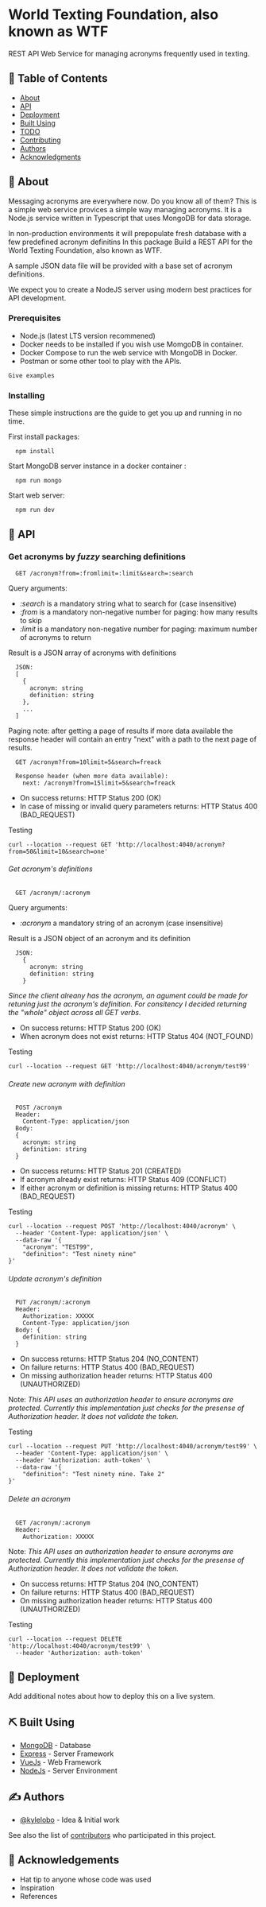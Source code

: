 # World Texting Foundation, also known as WTF

<p>
REST API Web Service for managing acronyms frequently used in texting.
</p>

## 📝 Table of Contents

- [About](#about)
- [API](#api)
- [Deployment](#deployment)
- [Built Using](#built_using)
- [TODO](../TODO.md)
- [Contributing](../CONTRIBUTING.md)
- [Authors](#authors)
- [Acknowledgments](#acknowledgement)

## 🧐 About <a name = "about"></a>

Messaging acronyms are everywhere now. Do you know all of them?
This is a simple web service provices a simple way managing acronyms.
It is a Node.js service written in Typescript that uses MongoDB for data storage.

In non-production environments it will prepopulate fresh database with a few predefined
acronym definitins In this package 
Build a REST API for the World Texting Foundation, also known as WTF.

A sample JSON data file will be provided with a base set of acronym definitions.

We expect you to create a NodeJS server using modern best practices for API development.

### Prerequisites

  - Node.js (latest LTS version recommened)
  - Docker needs to be installed if you wish use MomgoDB in container.
  - Docker Compose to run the web service with MongoDB in Docker.
  - Postman or some other tool to play with the APIs.

```
Give examples
```

### Installing

These simple instructions are the guide to get you up and running in no time.

First install packages:
```
  npm install
```

Start MongoDB server instance in a docker container :
```
  npm run mongo
```

Start web server:
```
  npm run dev
```

## 🎈 API <a name="api"></a>

### Get acronyms by *fuzzy* searching definitions
```
  GET /acronym?from=:fromlimit=:limit&search=:search
```
Query arguments:
- *:search* is a mandatory string what to search for (case insensitive)
- *:from* is a mandatory non-negative number for paging: how many results to skip
- *:limit* is a mandatory non-negative number for paging: maximum number of acronyms to return

Result is a JSON array of acronyms with definitions
```
  JSON:
  [
    {
      acronym: string
      definition: string
    },
    ...
  ]
```
Paging note: after getting a page of results if more data available the response header will contain an entry "next" with a path to the next page of results.
```
  GET /acronym?from=10limit=5&search=freack
  
  Response header (when more data available):
    next: /acronym?from=15limit=5&search=freack
```
- On success returns: HTTP Status 200 (OK)
- In case of missing or invalid query parameters returns: HTTP Status 400 (BAD_REQUEST)

Testing
```
curl --location --request GET 'http://localhost:4040/acronym?from=50&limit=10&search=one'
```


###### Get acronym's definitions
```
  GET /acronym/:acronym
```
Query arguments:
- *:acronym* a mandatory string of an acronym (case insensitive)

Result is a JSON object of an acronym and its definition
```
  JSON:
    {
      acronym: string
      definition: string
    }
```
*Since the client alreany has the acronym, an agument could be made for retuning just the acronym's definition.  For consitency I decided returning the "whole" object across all GET verbs.*
- On success returns: HTTP Status 200 (OK)
- When acronym does not exist returns: HTTP Status 404 (NOT_FOUND)

Testing
```
curl --location --request GET 'http://localhost:4040/acronym/test99'
```


###### Create new acronym with definition
```
  POST /acronym
  Header:
    Content-Type: application/json
  Body:
  {
    acronym: string
    definition: string
  }
```
- On success returns: HTTP Status 201 (CREATED)
- If acronym already exist returns: HTTP Status 409 (CONFLICT)
- If either acronym or definition is missing returns: HTTP Status 400 (BAD_REQUEST)

Testing
```
curl --location --request POST 'http://localhost:4040/acronym' \
  --header 'Content-Type: application/json' \
  --data-raw '{
    "acronym": "TEST99",
    "definition": "Test ninety nine"
}'
```


###### Update acronym's definition</i>
```
  PUT /acronym/:acronym
  Header:
    Authorization: XXXXX
    Content-Type: application/json
  Body: {
    definition: string
  }
```
- On success returns: HTTP Status 204 (NO_CONTENT)
- On failure returns: HTTP Status 400 (BAD_REQUEST)
- On missing authorization header returns: HTTP Status 400 (UNAUTHORIZED)

Note: *This API uses an authorization header to ensure acronyms are protected.  Currently this implementation just checks for the presense of Authorization header. It does not validate the token.*

Testing
```
curl --location --request PUT 'http://localhost:4040/acronym/test99' \
  --header 'Content-Type: application/json' \
  --header 'Authorization: auth-token' \
  --data-raw '{
    "definition": "Test ninety nine. Take 2"
}'
```


###### Delete an acronym
```
  GET /acronym/:acronym
  Header:
    Authorization: XXXXX
```
Note: *This API uses an authorization header to ensure acronyms are protected.  Currently this implementation just checks for the presense of Authorization header. It does not validate the token.*

- On success returns: HTTP Status 204 (NO_CONTENT)
- On failure returns: HTTP Status 400 (BAD_REQUEST)
- On missing authorization header returns: HTTP Status 400 (UNAUTHORIZED)

Testing
```
curl --location --request DELETE 'http://localhost:4040/acronym/test99' \
  --header 'Authorization: auth-token'
```


## 🚀 Deployment <a name = "deployment"></a>

Add additional notes about how to deploy this on a live system.

## ⛏️ Built Using <a name = "built_using"></a>

- [MongoDB](https://www.mongodb.com/) - Database
- [Express](https://expressjs.com/) - Server Framework
- [VueJs](https://vuejs.org/) - Web Framework
- [NodeJs](https://nodejs.org/en/) - Server Environment

## ✍️ Authors <a name = "authors"></a>

- [@kylelobo](https://github.com/kylelobo) - Idea & Initial work

See also the list of [contributors](https://github.com/kylelobo/The-Documentation-Compendium/contributors) who participated in this project.

## 🎉 Acknowledgements <a name = "acknowledgement"></a>

- Hat tip to anyone whose code was used
- Inspiration
- References
